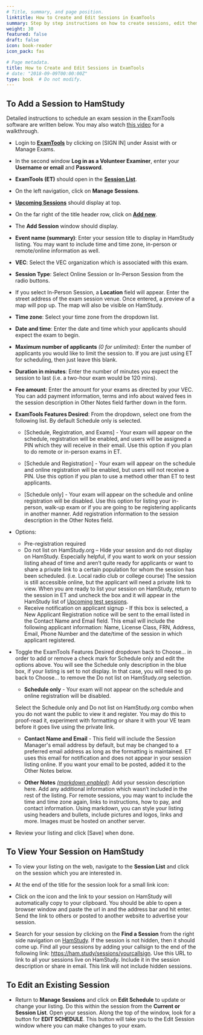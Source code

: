 ```yaml
---
# Title, summary, and page position.
linktitle: How to Create and Edit Sessions in ExamTools
summary: Step by step instructions on how to create sessions, edit them after creation, and make any needed changes.
weight: 30
featured: false
draft: false
icon: book-reader
icon_pack: fas

# Page metadata.
title: How to Create and Edit Sessions in ExamTools
# date: "2018-09-09T00:00:00Z"
type: book  # Do not modify.
---
```


## To Add a Session to HamStudy

Detailed instructions to schedule an exam session in the ExamTools software are written below.  You may also watch [this video](https://www.youtube.com/watch?v=vyoIsFpNkZ8&list=PLDxsQ4bjUNnppBmsjEE9vad-ZuQonD8Bp&index=3) for a walkthrough.

* Login to **[ExamTools](http://Exam.Tools)** by clicking on [SIGN IN] under Assist with or Manage Exams.

* In the second window **Log in as a Volunteer Examiner**, enter your **Username or email** and **Password**.

* **ExamTools (ET)** should open in the **[Session List](https://exam.tools/ve/sessions)**.

* On the left navigation, click on **Manage Sessions**.

* **[Upcoming Sessions](https://exam.tools/admin/sessions)** should display at top.

* On the far right of the title header row, click on **[Add new](https://exam.tools/admin/newSession)**.

* The **Add Session** window should display.  

* **Event name (summary)**:  Enter your session title to display in HamStudy listing. You may want to include time and time zone, in-person or remote/online information as well.

* **VEC**:  Select the VEC organization which is associated with this exam.

* **Session Type**:  Select Online Session or In-Person Session from the radio buttons.

* If you select In-Person Session, a **Location** field will appear.  Enter the street address of the exam session venue.  Once entered, a preview of a map will pop up.  The map will also be visible on HamStudy.

* **Time zone**: Select your time zone from the dropdown list.

* **Date and time**: Enter the date and time which your applicants should expect the exam to begin.

* **Maximum number of applicants** *(0 for unlimited)*:  Enter the number of applicants you would like to limit the session to.  If you are just using ET for scheduling, then just leave this blank.

* **Duration in minutes**:  Enter the number of minutes you expect the session to last (i.e. a two-hour exam would be 120 mins).

* **Fee amount**: Enter the amount for your exams as directed by your VEC. You can add payment information, terms and info about waived fees in the session description in Other Notes field farther down in the form.

* **ExamTools Features Desired**:  From the dropdown, select one from the following list. By default Schedule only is selected.

  * [Schedule, Registration, and Exams] - Your exam will appear on the schedule, registration will be enabled, and users will be assigned a PIN which they will receive in their email.  Use this option if you plan to do remote or in-person exams in ET.

  * [Schedule and Registration] - Your exam will appear on the schedule and online registration will be enabled, but users will not receive a PIN.  Use this option if you plan to use a method other than ET to test applicants.

  * [Schedule only] - Your exam will appear on the schedule and online registration will be disabled.  Use this option for listing your in-person, walk-up exam or if you are going to be registering applicants in another manner.  Add registration information to the session description in the Other Notes field.

* Options:  
  * Pre-registration required
  * Do not list on HamStudy.org – Hide your session and do not display on HamStudy.  Especially helpful, if you want to work on your session listing ahead of time and aren’t quite ready for applicants or want to share a private link to a certain population for whom the session has been scheduled.  (i.e. Local radio club or college course)  The session is still accessible online, but the applicant will need a private link to view.  When you are ready to list your session on HamStudy, return to the session in ET and uncheck the box and it will appear in the HamStudy list of [Upcoming test sessions](https://ham.study/sessions). 
  * Receive notification on applicant signup - If this box is selected, a New Applicant Registration notice will be sent to the email listed in the Contact Name and Email field. This email will include the following applicant information: Name, License Class, FRN, Address, Email, Phone Number and the date/time of the session in which applicant registered.

* Toggle the ExamTools Features Desired dropdown back to Choose… in order to add or remove a check mark for Schedule only and edit the options above.  You will see the Schedule only description in the blue box, if your listing is set to not display.  In that case, you will need to go back to Choose... to remove the Do not list on HamStudy.org selection.

  * **Schedule only** - Your exam will not appear on the schedule and online registration will be disabled.

  Select the Schedule only and Do not list on HamStudy.org combo when you do not want the public to view it and register.  You may do this to proof-read it, experiment with formatting or share it with your VE team before it goes live using the private link.
  
  * **Contact Name and Email** - This field will include the Session Manager's email address by default, but may be changed to a preferred email address as long as the formatting is maintained.  ET uses this email for notification and does not appear in your session listing online.  If you want your email to be posted, added it to the Other Notes below.

  * **Other Notes** *[(markdown enabled)](http://markdownguide.org)*:  Add your session description here.  Add any additional information which wasn’t included in the rest of the listing.  For remote sessions, you may want to include the time and time zone again, links to instructions, how to pay, and contact information.  Using markdown, you can style your listing using headers and bullets, include pictures and logos, links and more.  Images must be hosted on another server.

* Review your listing and click [Save] when done.

## To View Your Session on HamStudy

* To view your listing on the web, navigate to the **Session List** and click on the session which you are interested in.  

* At the end of the title for the session look for a small link icon:  

* Click on the icon and the link to your session on HamStudy will automatically copy to your clipboard.  You should be able to open a browser window and paste the url in and the address bar and hit enter.  Send the link to others or posted to another website to advertise your session.  

* Search for your session by clicking on the **Find a Session** from the right side navigation on [HamStudy](https://ham.study).  If the session is not hidden, then it should come up.  Find all your sessions by adding your callsign to the end of the following link: https://ham.study/sessions/yourcallsign.  Use this URL to link to all your sessions live on HamStudy.  Include it in the session description or share in email. This link will not include hidden sessions.

## To Edit an Existing Session

* Return to **Manage Sessions** and click on **Edit Schedule** to update or change your listing.  Do this within the session from the **Current or Session List**.  Open your session.  Along the top of the window, look for a button for **EDIT SCHEDULE**.  This button will take you to the Edit Session window where you can make changes to your exam.  
